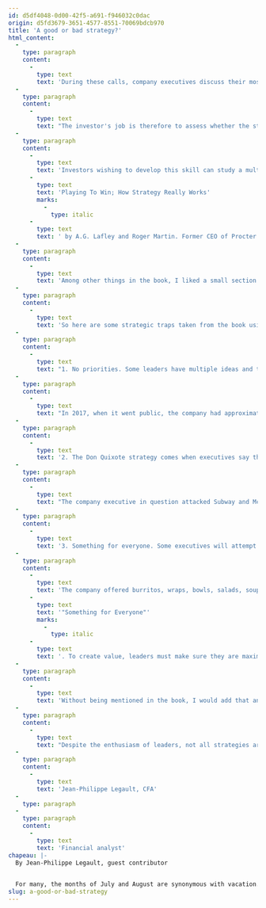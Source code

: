 ```yaml
---
id: d5df4048-0d00-42f5-a691-f946032c0dac
origin: d5fd3679-3651-4577-8551-70069bdcb970
title: 'A good or bad strategy?'
html_content:
  -
    type: paragraph
    content:
      -
        type: text
        text: 'During these calls, company executives discuss their most recent financial results. Some will also take the time to provide details of the strategies the company is employing to continue to grow. It is this information that interests us most since the strategies and their execution typically influence long-term business performance.'
  -
    type: paragraph
    content:
      -
        type: text
        text: "The investor's job is therefore to assess whether the strategy proposed by the management team is good or not. This task can be complex since the leaders will all try to convince you that their strategy is good. So how do you separate the good strategies from the bad?"
  -
    type: paragraph
    content:
      -
        type: text
        text: 'Investors wishing to develop this skill can study a multitude of books discussing business strategy. I recently finished reading the book '
      -
        type: text
        text: 'Playing To Win; How Strategy Really Works'
        marks:
          -
            type: italic
      -
        type: text
        text: ' by A.G. Lafley and Roger Martin. Former CEO of Procter & Gamble, Mr. Lafley uses his experience and concrete examples to discuss business strategy. This book is primarily intended for companies operating in the consumer goods sector.'
  -
    type: paragraph
    content:
      -
        type: text
        text: 'Among other things in the book, I liked a small section at the end where the authors summarize some bad strategies employed by business leaders. This passage immediately reminded me of the poor strategies employed by a certain Canadian public company operating in the restaurant industry.'
  -
    type: paragraph
    content:
      -
        type: text
        text: 'So here are some strategic traps taken from the book using this company as an example.'
  -
    type: paragraph
    content:
      -
        type: text
        text: "1. No priorities. Some leaders have multiple ideas and try to get them all started at the same time. If you can't identify the priorities of the business, the strategy is probably not clearly defined."
  -
    type: paragraph
    content:
      -
        type: text
        text: "In 2017, when it went public, the company had approximately 240 restaurants in more than 15 countries. Specifically, it had 100 restaurants in Canada, 100 in the United States and 40 internationally. One could find a restaurant in Ecuador, one in Austria and three in Saudi Arabia, among others. It also sold its products in sports stadiums and on airplanes. The company didn't seem to know where to prioritize growth."
  -
    type: paragraph
    content:
      -
        type: text
        text: '2. The Don Quixote strategy comes when executives say they want to tackle the biggest competitor in the industry first.'
  -
    type: paragraph
    content:
      -
        type: text
        text: "The company executive in question attacked Subway and McDonald's with an open letter criticizing aspects of their business. A good strategy must have a chance to succeed. Tackling the biggest players is probably not the best way to be successful."
  -
    type: paragraph
    content:
      -
        type: text
        text: '3. Something for everyone. Some executives will attempt to capture all consumers in a segment or region.'
  -
    type: paragraph
    content:
      -
        type: text
        text: 'The company offered burritos, wraps, bowls, salads, soups, group lunch boxes, breakfasts, juices, yogurts, snacks, etc. In fact, the company’s slogan was literally '
      -
        type: text
        text: '"Something for Everyone"'
        marks:
          -
            type: italic
      -
        type: text
        text: '. To create value, leaders must make sure they are maximizing their strength and not attempting to offer all the possibilities that exist. It is better to do one thing really well than to do a lot of things sort of well.'
  -
    type: paragraph
    content:
      -
        type: text
        text: 'Without being mentioned in the book, I would add that another pitfall to be avoided is that of a turnaround situation. While they can sometimes be very profitable from an investment standpoint, few turnaround situations succeed. In fact, Warren Buffett himself admits that investing in turnarounds is very complex and difficult. The restaurateur referred to in this text is currently in a turnaround situation, an investment situation that is probably best to avoid.'
  -
    type: paragraph
    content:
      -
        type: text
        text: "Despite the enthusiasm of leaders, not all strategies are necessarily good. It is the duty of the investor to identify which will succeed and which will fail. The investor who would have been able to identify the restaurant owner's strategic problems right at the beginning could have avoided investing in this company, which has lost nearly 85% of its value since its IPO."
  -
    type: paragraph
    content:
      -
        type: text
        text: 'Jean-Philippe Legault, CFA'
  -
    type: paragraph
  -
    type: paragraph
    content:
      -
        type: text
        text: 'Financial analyst'
chapeau: |-
  By Jean-Philippe Legault, guest contributor
   

  For many, the months of July and August are synonymous with vacation. For the COTE 100 investment team, those two months are one of the busiest times of the year. During this period, a very large number of companies publish their quarterly financial results. Over the past few weeks, therefore, we have spent a lot of time reading transcripts of conference calls.
slug: a-good-or-bad-strategy
---
```

